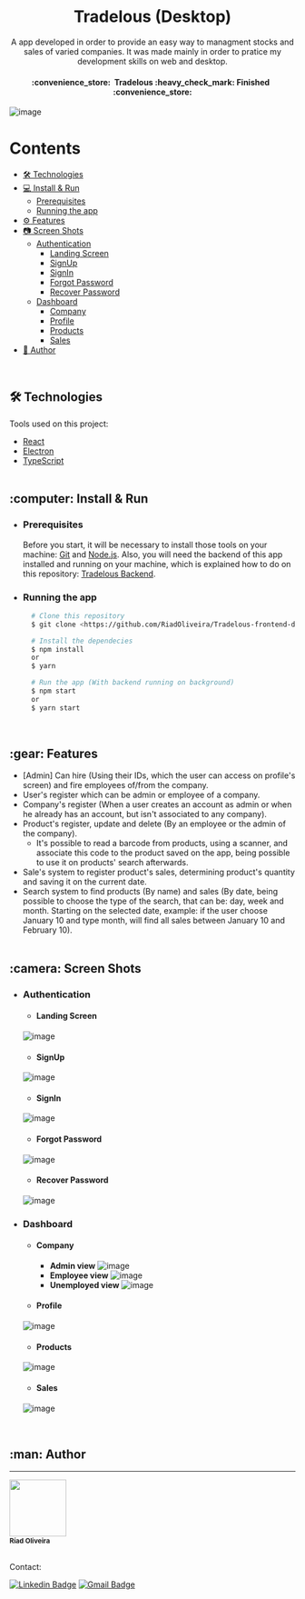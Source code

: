 <h1 align="center">Tradelous (Desktop)</h1>

<p align="center">
  A app developed in order to provide an easy way to managment stocks and sales of varied companies. It was made mainly in order to pratice
  my development skills on web and desktop.
</p>

<h4 align="center"> 
	:convenience_store:&nbsp; Tradelous :heavy_check_mark: Finished &nbsp; :convenience_store: </br>
</h4>

![image](https://img.shields.io/github/license/RiadOliveira/Tradelous-frontend-desktop)

Contents
=================
<!--ts-->
   * [🛠 Technologies](#technologies)
   * [:computer: Install & Run](#install&run)
      * [Prerequisites](#prerequisites)
      * [Running the app](#running)
   * [:gear: Features](#features)
   * [:camera: Screen Shots](#screenshots)
      * [Authentication](#auth-screens)
        * [Landing Screen](#landing)
        * [SignUp](#sign-up)
        * [SignIn](#sign-in)
        * [Forgot Password](#forgot-password)
        * [Recover Password](#recover-password)
      * [Dashboard](#dashboard-screens)
        * [Company](#company)
        * [Profile](#profile)
        * [Products](#products)
        * [Sales](#sales)
   * [:man: Author](#author)
<!--te-->
</br>

<h2 id="technologies">🛠 Technologies</h2>
Tools used on this project:

- [React](https://reactjs.org/)
- [Electron](https://www.electronjs.org/)
- [TypeScript](https://www.typescriptlang.org/) </br></br>

<h2 id="install&run">:computer: Install & Run</h2>

<ul>
  <li id="prerequisites"><h3>Prerequisites</h3></li>
  
  Before you start, it will be necessary to install those tools on your machine: [Git](https://git-scm.com) and [Node.js](https://nodejs.org/en/). Also, you will need the backend of this app installed and running on your machine, which is explained how to do on this repository: [Tradelous Backend](https://github.com/RiadOliveira/Tradelous-backend).
  
  <li id="running"><h3>Running the app</h3></li>
  
  ```bash
    # Clone this repository
    $ git clone <https://github.com/RiadOliveira/Tradelous-frontend-desktop.git>

    # Install the dependecies
    $ npm install
    or
    $ yarn

    # Run the app (With backend running on background)
    $ npm start
    or
    $ yarn start
  ```
</ul>

</br>

<h2 id="features">:gear: Features</h2>

- [Admin] Can hire (Using their IDs, which the user can access on profile's screen) and fire employees of/from the company.
- User's register which can be admin or employee of a company.
- Company's register (When a user creates an account as admin or when he already has an account, but isn't associated to any company).
- Product's register, update and delete (By an employee or the admin of the company).
  - It's possible to read a barcode from products, using a scanner, and associate this code to the product saved on the app, being possible to use it on products' search afterwards.
- Sale's system to register product's sales, determining product's quantity and saving it on the current date.
- Search system to find products (By name) and sales (By date, being possible to choose the type of the search, that can be: day, week and month. Starting on the selected date, example: if the user choose January 10 and type month, will find all sales between January 10 and February 10). </br></br>

<h2 id="screenshots">:camera: Screen Shots</h2>

- <h3 id="auth-screens">Authentication</h3>

  - <h4 id="landing">Landing Screen</h4>
  ![image](https://user-images.githubusercontent.com/69125013/147825665-aff715c5-473f-475f-964e-9657411c5313.png)

  - <h4 id="sign-up">SignUp</h4>
  ![image](https://user-images.githubusercontent.com/69125013/148123918-ca63c481-98d6-4517-a7d4-f5a89546bdc0.png)

  - <h4 id="sign-in">SignIn</h4>
  ![image](https://user-images.githubusercontent.com/69125013/147825769-131d2aad-e4f4-4f89-9259-0e255fbf6ae6.png)

  - <h4 id="forgot-password">Forgot Password</h4>
  ![image](https://user-images.githubusercontent.com/69125013/147825808-ad1b14ff-51a2-4ecc-8d6e-5e1f315a8a12.png)
  
  - <h4 id="recover-password">Recover Password</h4>
  ![image](https://user-images.githubusercontent.com/69125013/148124121-6f14aab9-eadd-4c50-ac0d-b79f86a3206e.png)

- <h3 id="dashboard-screens">Dashboard</h3>

  - <h4 id="company">Company</h4> 
  
    - **Admin view**
    ![image](https://user-images.githubusercontent.com/69125013/147825927-cabeddf6-f544-4aed-808a-ab2a1701d80b.png)
    - **Employee view**
    ![image](https://user-images.githubusercontent.com/69125013/147826456-0737cf42-6836-4ba4-8abc-90b3ccfae628.png)
    - **Unemployed view**
    ![image](https://user-images.githubusercontent.com/69125013/147827544-8ad91f31-40f5-4cc8-add4-37854ad8cf6e.png)

  - <h4 id="profile">Profile</h4>
  ![image](https://user-images.githubusercontent.com/69125013/147825972-7dd9d435-fc7f-4074-98ec-379920fa977f.png)

  - <h4 id="products">Products</h4>
  ![image](https://user-images.githubusercontent.com/69125013/147826010-25e9ef50-474a-49a8-b486-3ead4bed8105.png)

  - <h4 id="sales">Sales</h4>
  ![image](https://user-images.githubusercontent.com/69125013/147826176-79d6cf9a-9b0c-4369-8596-2f4bd7f3be20.png)
  
</br>

<h2 id="author">:man: Author</h2>

---
<a href="https://github.com/RiadOliveira">
 <img src="https://avatars.githubusercontent.com/u/69125013?v=4;" width="100px;" alt=""/>
 <br/>
 <sub><b>Ríad Oliveira</b></sub>
</a>

</br>Contact:</br>

[![Linkedin Badge](https://img.shields.io/badge/-Ríad&nbsp;Oliveira-blue?style=flat-square&logo=Linkedin&logoColor=white&link=https://www.linkedin.com/in/r%C3%ADad-oliveira-8492891b4/)](https://www.linkedin.com/in/r%C3%ADad-oliveira-8492891b4/) 
[![Gmail Badge](https://img.shields.io/badge/-riad.oliveira@gmail.com-c14438?style=flat-square&logo=Gmail&logoColor=white&link=mailto:riad.oliveira@gmail.com)](mailto:riad.oliveira@gmail.com)

